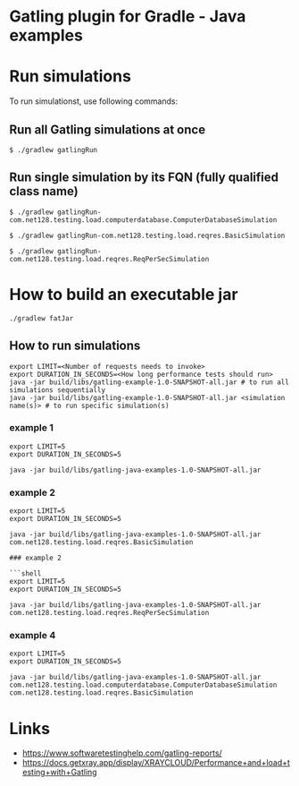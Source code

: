Gatling plugin for Gradle - Java examples
=========================================

# Run simulations

To run simulationst, use following commands:

## Run all Gatling simulations at once

```$ ./gradlew gatlingRun```

## Run single simulation by its FQN (fully qualified class name)

```$ ./gradlew gatlingRun-com.net128.testing.load.computerdatabase.ComputerDatabaseSimulation```

```$ ./gradlew gatlingRun-com.net128.testing.load.reqres.BasicSimulation```

```$ ./gradlew gatlingRun-com.net128.testing.load.reqres.ReqPerSecSimulation```

# How to build an executable jar

```shell
./gradlew fatJar
```

## How to run simulations

```shell
export LIMIT=<Number of requests needs to invoke>
export DURATION_IN_SECONDS=<How long performance tests should run>
java -jar build/libs/gatling-example-1.0-SNAPSHOT-all.jar # to run all simulations sequentially
java -jar build/libs/gatling-example-1.0-SNAPSHOT-all.jar <simulation name(s)> # to run specific simulation(s)
```

### example 1

```shell
export LIMIT=5
export DURATION_IN_SECONDS=5

java -jar build/libs/gatling-java-examples-1.0-SNAPSHOT-all.jar
```

### example 2

```shell
export LIMIT=5
export DURATION_IN_SECONDS=5

java -jar build/libs/gatling-java-examples-1.0-SNAPSHOT-all.jar com.net128.testing.load.reqres.BasicSimulation

### example 2

```shell
export LIMIT=5
export DURATION_IN_SECONDS=5

java -jar build/libs/gatling-java-examples-1.0-SNAPSHOT-all.jar com.net128.testing.load.reqres.ReqPerSecSimulation
```

### example 4

```shell
export LIMIT=5
export DURATION_IN_SECONDS=5

java -jar build/libs/gatling-java-examples-1.0-SNAPSHOT-all.jar com.net128.testing.load.computerdatabase.ComputerDatabaseSimulation com.net128.testing.load.reqres.BasicSimulation
```

# Links
- https://www.softwaretestinghelp.com/gatling-reports/
- https://docs.getxray.app/display/XRAYCLOUD/Performance+and+load+testing+with+Gatling
